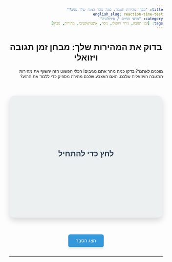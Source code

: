 ```yaml
---
title: "מבחן מהירות תגובה: כמה מהר המוח שלך מגיב?"
english_slug: reaction-time-test
category: "מדעי החיים / פיזיולוגיה"
tags: [זמן תגובה, גירוי ויזואלי, ניסוי, אינטראקטיבי, מהירות, מבחן]
---
```

# בדוק את המהירות שלך: מבחן זמן תגובה ויזואלי

<p>מוכנים לאתגר? בדקו כמה מהר אתם מגיבים! הכלי הפשוט הזה יחשוף את מהירות התגובה הויזואלית שלכם. האם האצבע שלכם מהירה מספיק כדי ללכוד את הרגע?</p>

<section id="reaction-test-app">
    <div class="app-container">
        <div id="test-area" class="state-initial">
            <div id="message" class="dynamic-text">לחץ כדי להתחיל</div>
            <div id="result" class="dynamic-text"></div>
        </div>
    </div>
</section>

<button id="toggle-explanation">הצג הסבר</button>

<div id="explanation" style="display: none;">
    <h2>מהו זמן תגובה ולמה זה מעניין?</h2>
    <p>זמן תגובה הוא ממש "רגע האמת" של מערכת העצבים שלכם – כמה זמן לוקח מהרגע שהעיניים קולטות מידע (הגירוי, במקרה שלנו - שינוי צבע) ועד שהמוח מעבד אותו ושולח פקודה לשרירים לפעול (התגובה, אצלנו - לחיצה). בניסוי הזה, אנחנו מודדים כמה מהר אתם עוברים מראיית המסך הירוק ללחיצה עליו.</p>

    <h2>למה כדאי לשפר את זמן התגובה?</h2>
    <p>תגובה מהירה היא לא רק מגניבה, היא גם סופר חשובה בחיים! תחשבו על זה:</p>
    <ul>
        <li>**נהיגה ובטיחות:** תגובה זריזה יכולה להיות ההבדל בין תאונה למניעתה.</li>
        <li>**ספורט ומשחקים:** קליטת המגרש, מיקום הכדור או מהלכי היריב בשבריר שנייה היא המפתח לניצחון.</li>
        <li>**קואורדינציה יומיומית:** אפילו פעולות פשוטות כמו לתפוס משהו שנופל או להקליד מהר על המקלדת תלויות בזמן תגובה טוב.</li>
    </ul>

    <h2>מה משפיע על המהירות שלך?</h2>
    <p>התוצאה שלך היא לא גזירת גורל! זמן התגובה מושפע משלל גורמים:</p>
    <ul>
        <li>**סוג הגירוי:** גירוי ברור וחזק יותר (אור ירוק בוהק לעומת שינוי צבע עדין) מקצר את זמן התגובה.</li>
        <li>**מורכבות המשימה:** ככל שיש יותר "בלבול" (למשל, תגובה שונה לשלושה צבעים שונים) – זמן התגובה מתארך. המבחן הזה פשוט במיוחד!</li>
        <li>**עייפות וריכוז:** מוח עייף או מוסח מגיב לאט יותר. נסו את המבחן כשאתם רעננים!</li>
        <li>**גיל:** באופן כללי, צעירים נוטים להיות זריזים יותר בתגובה מבוגרים.</li>
        <li>**אימון:** כן, אפשר לשפר! חשיפה חוזרת למשימות דומות יכולה לשפר את הביצועים.</li>
    </ul>

    <h2>התוצאה שלך:</h2>
    <p>המספר שקיבלת הוא מדידה לרגע ספציפי. זמן התגובה הממוצע של אדם בריא בדרך כלל נע בין 200 ל-300 מילישניות (ms) עבור גירוי ויזואלי פשוט כמו זה. תוצאות נמוכות מ-200ms מצביעות על מהירות גבוהה, ותוצאות גבוהות מ-300ms מצביעות על תגובה איטית יותר באותו רגע. נסו שוב ושוב כדי לראות את הטווח שלכם!</p>
</div>

<style>
/* גופנים - שימוש בגופן מערכת מודרני */
body {
    font-family: -apple-system, BlinkMacSystemFont, "Segoe UI", Roboto, Helvetica, Arial, sans-serif, "Apple Color Emoji", "Segoe UI Emoji", "Segoe UI Symbol";
    direction: rtl; /* תמיכה בעברית */
    text-align: right; /* יישור לימין */
}

h1, h2 {
    text-align: center; /* כותרות ממורכזות גם ב-RTL */
}

p, ul {
    text-align: right; /* יישור לימין */
}

#reaction-test-app {
    display: flex;
    justify-content: center;
    align-items: center;
    min-height: 450px; /* Ensure enough height for the app area */
    margin: 30px 0;
    perspective: 1000px; /* Add perspective for potential 3D transforms */
}

.app-container {
    width: 100%;
    max-width: 500px; /* Limit the width */
    background-color: #ffffff; /* ניטרלי בהתחלה */
    border-radius: 15px; /* פינות מעוגלות יותר */
    box-shadow: 0 10px 20px rgba(0, 0, 0, 0.15); /* צל עדין יותר ומורגש */
    overflow: hidden; /* לוודא שהפינות המעוגלות נשמרות */
    display: flex;
    justify-content: center;
    align-items: center;
    min-height: 400px; /* Height of the test area itself */
    transition: transform 0.5s ease-in-out; /* Transition for shaking/emphasis */
}

#test-area {
    width: 100%;
    height: 400px; /* Fixed height for consistency */
    display: flex;
    flex-direction: column;
    justify-content: center;
    align-items: center;
    font-size: 1.8em; /* גודל פונט גדול יותר */
    font-weight: bold;
    color: #2c3e50; /* צבע טקסט כהה יותר ומודרני */
    cursor: pointer;
    transition: background-color 0.3s ease-in-out, color 0.3s ease-in-out; /* Smooth color transition */
    text-align: center;
    padding: 30px; /* Padding for inner content */
    box-sizing: border-box; /* Include padding in width/height */
    user-select: none; /* מונע בחירת טקסט */
    -webkit-tap-highlight-color: rgba(0,0,0,0); /* מונע היילייט בלחיצה במובייל */
    border-radius: 15px; /* Match container radius */
}

/* Dynamic Text Styling */
.dynamic-text {
    transition: opacity 0.5s ease-in-out, transform 0.5s ease-in-out;
    will-change: opacity, transform; /* Performance hint */
}

#message {
    margin-bottom: 20px;
}

#result {
    font-size: 1.6em; /* גודל פונט לתוצאה */
    opacity: 0; /* Hide result initially */
    transform: translateY(20px); /* Start slightly lower */
}

/* State Styling */
.state-initial {
    background-color: #ecf0f1; /* Light neutral background */
    color: #2c3e50;
}

.state-initial #message {
    opacity: 1;
    transform: translateY(0);
}
.state-initial #result {
    opacity: 0;
    transform: translateY(20px);
}


.state-waiting_delay {
    background-color: #ffffff; /* Clean white during wait */
    color: #3498db; /* Soothing blue */
}

.state-waiting_delay #message {
     opacity: 1;
     transform: translateY(0);
}
.state-waiting_delay #result {
    opacity: 0;
    transform: translateY(20px);
}


.state-stimulus {
    background-color: #2ecc71; /* Vibrant green */
    color: #ffffff; /* White text for contrast */
    animation: pulse-green 1s infinite alternate; /* Subtle pulse animation */
}
/* Hide text elements completely in stimulus state */
.state-stimulus #message,
.state-stimulus #result {
    display: none;
}

.state-too_early {
    background-color: #e74c3c; /* Alarm red */
    color: #ffffff; /* White text */
    animation: shake 0.5s cubic-bezier(.36,.07,.19,.97) both; /* Shake animation */
    transform: translate3d(0, 0, 0); /* Ensure hardware acceleration */
    backface-visibility: hidden;
    perspective: 1000px;
}
.state-too_early #message {
     opacity: 1;
     transform: translateY(0);
}
.state-too_early #result {
    opacity: 0;
    transform: translateY(20px);
}


.state-result {
     background-color: #3498db; /* Result blue */
     color: #ffffff; /* White text */
}
.state-result #message {
    display: none; /* Hide message in result state */
}
.state-result #result {
    opacity: 1;
    transform: translateY(0); /* Slide in */
    font-size: 2.5em; /* Larger font for result */
    font-weight: bold;
}


/* Animations */
@keyframes pulse-green {
    0% { transform: scale(1); }
    100% { transform: scale(1.02); }
}

@keyframes shake {
  10%, 90% { transform: translate3d(-1px, 0, 0); }
  20%, 80% { transform: translate3d(2px, 0, 0); }
  30%, 50%, 70% { transform: translate3d(-4px, 0, 0); }
  40%, 60% { transform: translate3d(4px, 0, 0); }
}


/* Button Styling */
#toggle-explanation {
    display: block;
    margin: 30px auto;
    padding: 12px 25px; /* More padding */
    font-size: 1.1em; /* Larger font */
    cursor: pointer;
    background-color: #3498db; /* Match result blue */
    color: white;
    border: none;
    border-radius: 6px; /* Slightly more rounded */
    transition: background-color 0.3s ease, transform 0.1s ease;
    box-shadow: 0 4px 8px rgba(0, 0, 0, 0.1);
}

#toggle-explanation:hover {
    background-color: #2980b9; /* Darker blue on hover */
    transform: translateY(-2px); /* Slight lift effect */
}
#toggle-explanation:active {
     transform: translateY(0); /* Press effect */
}


/* Explanation Styling */
#explanation {
    margin-top: 40px; /* More space */
    padding: 25px; /* More padding */
    background-color: #ecf0f1; /* Light neutral background */
    border-radius: 10px; /* Rounded corners */
    line-height: 1.7; /* More space between lines */
    color: #34495e; /* Darker text */
}

#explanation h2 {
    color: #2c3e50; /* Dark heading color */
    margin-top: 0;
    margin-bottom: 15px;
    border-bottom: 2px solid #bdc3c7; /* Subtle underline */
    padding-bottom: 10px;
}

#explanation p {
    margin-bottom: 18px; /* More space between paragraphs */
}

#explanation ul {
    padding-right: 25px; /* Padding for RTL list */
    margin-bottom: 18px;
}

#explanation li {
    margin-bottom: 10px; /* More space between list items */
}

/* Responsive adjustments */
@media (max-width: 600px) {
    #test-area {
        font-size: 1.4em;
        height: 350px;
        padding: 20px;
    }
     .state-result #result {
        font-size: 2em;
    }
    #reaction-test-app {
         min-height: 400px;
    }
    .app-container {
         min-height: 350px;
    }
    #toggle-explanation {
        font-size: 1em;
        padding: 10px 20px;
    }
}
</style>

<script>
document.addEventListener('DOMContentLoaded', () => {
    const testArea = document.getElementById('test-area');
    const messageDiv = document.getElementById('message');
    const resultDiv = document.getElementById('result');
    const explanationDiv = document.getElementById('explanation');
    const toggleButton = document.getElementById('toggle-explanation');

    // States: 'initial', 'waiting_delay', 'stimulus', 'too_early', 'result'
    let state = 'initial';
    let startTime = null;
    let timeoutId = null; // For the random stimulus timeout
    let fixedDelayTimeoutId = null; // For a potential fixed 'get ready' delay (decided against a visible preparing state, but keeping the variable for clean timeout management)


    function setState(newState) {
        // Clear any active timeouts before changing state
        if (timeoutId) {
            clearTimeout(timeoutId);
            timeoutId = null;
        }
         if (fixedDelayTimeoutId) {
            clearTimeout(fixedDelayTimeoutId);
            fixedDelayTimeoutId = null;
        }

        state = newState;
        // Update class for styling and animations
        testArea.className = ''; // Remove all state classes
        testArea.classList.add(`state-${state}`);

        // Update messages and display visibility based on state
        messageDiv.style.opacity = 0; // Fade out both text elements initially
        resultDiv.style.opacity = 0;
        messageDiv.style.transform = 'translateY(20px)';
        resultDiv.style.transform = 'translateY(20px)';
         // Use requestAnimationFrame to ensure smooth transitions after class change
         requestAnimationFrame(() => {
             switch (state) {
                case 'initial':
                    messageDiv.textContent = 'לחץ כדי להתחיל';
                    resultDiv.textContent = '';
                    messageDiv.style.opacity = 1;
                    messageDiv.style.transform = 'translateY(0)';
                    break;
                case 'waiting_delay':
                    messageDiv.textContent = 'המתן...';
                    resultDiv.textContent = ''; // Ensure result is hidden
                    messageDiv.style.opacity = 1;
                    messageDiv.style.transform = 'translateY(0)';
                    // Start the random delay before stimulus
                    const delay = Math.random() * 2000 + 1000; // 1 to 3 seconds
                    timeoutId = setTimeout(showStimulus, delay);
                    break;
                case 'stimulus':
                    // Text is hidden by CSS in this state
                    startTime = performance.now();
                    break;
                case 'too_early':
                    messageDiv.textContent = 'מוקדם מדי! נסה שוב?';
                    resultDiv.textContent = '';
                    messageDiv.style.opacity = 1;
                    messageDiv.style.transform = 'translateY(0)';
                    break;
                case 'result':
                    // resultDiv text is set in handleClick
                     messageDiv.textContent = ''; // Ensure message is hidden
                    // Opacity and transform handled by state-result CSS
                    break;
            }
         });
    }

    function showStimulus() {
        if (state === 'waiting_delay') { // Only transition if still waiting
            setState('stimulus');
        }
         // timeoutId was already cleared in setState if state changed before timeout
    }

    function handleClick() {
        const clickTime = performance.now();

        switch (state) {
            case 'initial':
            case 'result':
            case 'too_early':
                // Start a new test cycle
                // A short fixed delay before waiting_delay gives a "reset" feel
                // setState('waiting_delay'); // Direct transition
                // Let's add a tiny delay for states to reset visually before waiting
                setState('waiting_delay');
                break;
            case 'waiting_delay':
                // Clicked too early
                setState('too_early');
                 // Clearing timeout handled by setState
                break;
            case 'stimulus':
                // Valid click after stimulus
                const reactionTime = clickTime - startTime;
                resultDiv.textContent = `${reactionTime.toFixed(0)} ms`; // Round to whole number for simplicity
                setState('result');
                break;
        }
    }

    // Add event listener to the test area
    testArea.addEventListener('click', handleClick);

    // Toggle explanation visibility
    toggleButton.addEventListener('click', () => {
        const isHidden = explanationDiv.style.display === 'none';
        explanationDiv.style.display = isHidden ? 'block' : 'none';
        toggleButton.textContent = isHidden ? 'הסתר הסבר' : 'הצג הסבר';
         // Optional: Scroll to explanation when shown
         if (isHidden) {
             explanationDiv.scrollIntoView({ behavior: 'smooth', block: 'start' });
         }
    });

    // Initial state setup on load
    setState('initial');
});
</script>
---